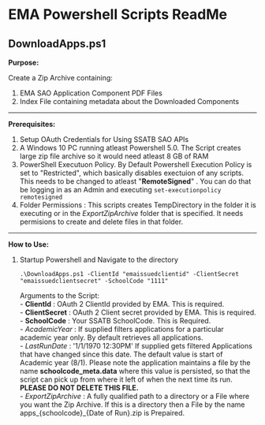 EMA Powershell Scripts ReadMe
=======================================

**DownloadApps.ps1**
--------
**Purpose:**

Create a Zip Archive containing:
  1. EMA SAO Application Component PDF Files
  2. Index File containing metadata about the Downloaded Components
--------
**Prerequisites:**
   1. Setup OAuth Credentials for Using SSATB SAO APIs
   2. A Windows 10 PC running atleast Powershell 5.0. The Script creates large zip file archive so it would need atleast 8 GB of RAM
   3. PowerShell Executuon Policy. By Default Powershell Execution Policy is set to "Restricted", which basically disables exectuion of any scripts. This needs to be changed to atleast "__RemoteSigned__" . You can do that be logging in as an Admin and executing `set-executionpolicy remotesigned`
   4. Folder Permissions : This scripts creates TempDirectory in the folder it is executing or in the *ExportZipArchive* folder that is specified. It needs permisions to create and delete files in that folder.
--------
**How to Use:**
   1. Startup Powershell and Navigate to the directory
   
         ` .\DownloadApps.ps1 -ClientId "emaissuedclientid" -ClientSecret "emaissuedclientsecret" -SchoolCode "1111" `
        
        Arguments to the Script:  
                - **ClientId** : OAuth 2 ClientId provided by EMA. This is required.   
                - **ClientSecret** : OAuth 2 Client secret provided by EMA. This is required.  
                - **SchoolCode** : Your SSATB SchoolCode. This is Required.  
                - *AcademicYear* : If supplied filters applications for a particular academic year only. By default retrieves all applications.  
                - *LastRunDate* : '1/1/1970 12:30PM' If supplied gets filtered Applications that have changed since this date. The default value is start of   
                Academic year (8/1). Please note the application maintains a file by the name __schoolcode_meta.data__ 
                where this value is persisted, so that the script can pick up from where it left of when the next time its run. 
                __PLEASE DO NOT DELETE THIS FILE.__    
                - *ExportZipArchive* : A fully qualified path to a directory or a File where you want the Zip Archive. If this is a directory then a File by the name apps_{schoolcode}_{Date of Run}.zip is Prepaired.
               
